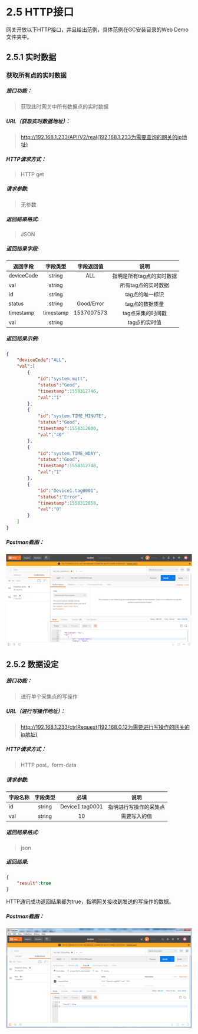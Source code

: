 # 2.5 HTTP接口

网关开放以下HTTP接口，并且给出范例，具体范例在GC安装目录的Web Demo文件夹中。



## 2.5.1 实时数据

### 获取所有点的实时数据

##### 接口功能：

> 获取此时网关中所有数据点的实时数据

##### URL（获取实时数据地址）：

> http://192.168.1.233/API/V2/real(192.168.1.233为需要查询的网关的ip地址)

##### HTTP请求方式：

> HTTP get

##### 请求参数:

> 无参数

##### 返回结果格式:

> JSON

##### 返回结果字段:

| 返回字段   | 字段类型  | 字段返回值 |           说明            |
| ---------- | :-------: | :--------: | :-----------------------: |
| deviceCode |  string   |    ALL     | 指明是所有tag点的实时数据 |
| val        |  string   |            |    所有tag点的实时数据    |
| id         |  string   |            |      tag点的唯一标识      |
| status     |  string   | Good/Error |      tag点的数据质量      |
| timestamp  | timestamp | 1537007573 |     tag点采集的时间戳     |
| val        |  string   |            |       tag点的实时值       |

##### 返回结果示例:

```json
{
    "deviceCode":"ALL",
    "val":[
        {
            "id":"system.mqtt",
            "status":"Good",
            "timestamp":1558312746,
            "val":"1"
        },
        {
            "id":"system.TIME_MINUTE",
            "status":"Good",
            "timestamp":1558312800,
            "val":"40"
        },
        {
            "id":"system.TIME_WDAY",
            "status":"Good",
            "timestamp":1558312748,
            "val":"1"
        },
        {
            "id":"Device1.tag0001",
            "status":"Error",
            "timestamp":1558312858,
            "val":"0"
        }
    ]
}
```



##### Postman截图：

![real](assets/real.png)

##### 



## 2.5.2 数据设定

##### 接口功能：

> 进行单个采集点的写操作

##### URL（进行写操作地址）：

> http://192.168.1.233/ctrlRequest(192.168.0.12为需要进行写操作的网关的ip地址)

##### HTTP请求方式：

> HTTP post，form-data

##### 请求参数:

| 字段名称 | 字段类型 |      必填       |          说明          |
| -------- | :------: | :-------------: | :--------------------: |
| id       |  string  | Device1.tag0001 | 指明进行写操作的采集点 |
| val      |  string  |       10        |      需要写入的值      |

##### 返回结果格式:

> json

##### 返回结果:

```json
{
    "result":true
}
```

HTTP通讯成功返回结果都为true，指明网关接收到发送的写操作的数据。



##### Postman截图：

![write](assets/write.png)



